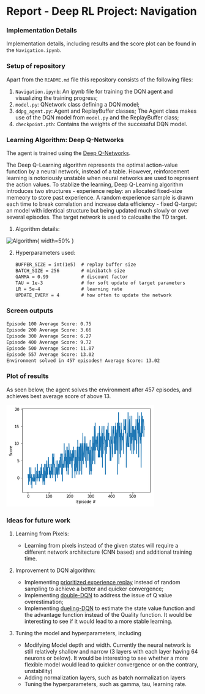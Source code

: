 [//]: # (Image References)

[image1]: https://cdn-images-1.medium.com/max/1600/1*nb61CxDTTAWR1EJnbCl1cA.png "Algorithm"
[image2]: https://raw.githubusercontent.com/lutaodai/DRL-Banana-Navigation/master/score.png "Plot of Rewards"


# Report - Deep RL Project: Navigation


### Implementation Details
Implementation details, including results and the score plot can be found in the `Navigation.ipynb`.  

### Setup of repository
Apart from the `README.md` file this repository consists of the following files:

1. `Navigation.ipynb`: An ipynb file for training the DQN agent and visualizing the training progress;
1. `model.py`: QNetwork class defining a DQN model;
1. `ddpg_agent.py`: Agent and ReplayBuffer classes; The Agent class makes use of the DQN model from `model.py` and the ReplayBuffer class;
1. `checkpoint.pth`: Contains the weights of the successful DQN model.


### Learning Algorithm: Deep Q-Networks

The agent is trained using the [Deep Q-Networks](https://storage.googleapis.com/deepmind-media/dqn/DQNNaturePaper.pdf).

The Deep Q-Learning algorithm represents the optimal action-value function by a neural network, instead of a table. However, reinforcement learning is notoriously unstable when neural networks are used to represent the action values. To stablize the learning, Deep Q-Learning algorithm introduces two structures
    - experience replay: an allocated fixed-size memeory to store past experience. A random experience sample is drawn each time to break correlation and increase data efficiency
    - fixed Q-target: an model with identical structure but being updated much slowly or over several episodes. The target network is used to calcualte the TD target.

1. Algorithm details: 

![Algorithm][image1]{ width=50% }

    
2. Hyperparameters used:
    ```
    BUFFER_SIZE = int(1e5)  # replay buffer size
    BATCH_SIZE = 256        # minibatch size
    GAMMA = 0.99            # discount factor
    TAU = 1e-3              # for soft update of target parameters
    LR = 5e-4               # learning rate 
    UPDATE_EVERY = 4        # how often to update the network
    ```
### Screen outputs
```
Episode 100	Average Score: 0.75
Episode 200	Average Score: 3.66
Episode 300	Average Score: 6.27
Episode 400	Average Score: 9.72
Episode 500	Average Score: 11.87
Episode 557	Average Score: 13.02
Environment solved in 457 episodes!	Average Score: 13.02
```

### Plot of results

As seen below, the agent solves the environment after 457 episodes, and achieves best average score of above 13.

![Plot of Rewards][image2]

###  Ideas for future work

1. Learning from Pixels:
    - Learning from pixels instead of the given states will require a different network architecture (CNN based) and additional training time.

2. Improvement to DQN algorithm:
    - Implementing [prioritized experience replay](https://arxiv.org/abs/1511.05952) instead of random sampling to achieve a better and quicker convergence;
    - Implementing [double-DQN](https://arxiv.org/abs/1509.06461) to address the issue of Q value overestimation;
    - Implementing [dueling-DQN](https://arxiv.org/abs/1511.06581) to estimate the state value function and the advantage function instead of the Quality function. It would be interesting to see if it would lead to a more stable learning.

3. Tuning the model and hyperparameters, including
    - Modifying Model depth and width. Currently the neural network is still relatively shallow and narrow (3 layers with each layer having 64 neurons or below). It would be interesting to see whether a more flexible model would lead to quicker convergence or on the contrary, unstability)
    - Adding normalization layers, such as batch normalization layers
    - Tuning the hyperparameters, such as gamma, tau, learning rate.
